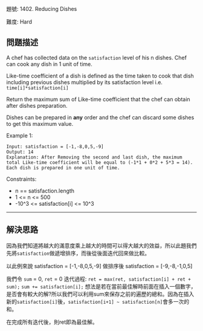 題號: 1402. Reducing Dishes

難度: Hard

## 問題描述
A chef has collected data on the `satisfaction` level of his n dishes. Chef can cook any dish in 1 unit of time.

Like-time coefficient of a dish is defined as the time taken to cook that dish including previous dishes multiplied by its satisfaction level  i.e.  `time[i]*satisfaction[i]`

Return the maximum sum of Like-time coefficient that the chef can obtain after dishes preparation.

Dishes can be prepared in **any** order and the chef can discard some dishes to get this maximum value.


Example 1:

```
Input: satisfaction = [-1,-8,0,5,-9]
Output: 14
Explanation: After Removing the second and last dish, the maximum total Like-time coefficient will be equal to (-1*1 + 0*2 + 5*3 = 14). Each dish is prepared in one unit of time.
```

Constraints:

- n == satisfaction.length
- 1 <= n <= 500
- -10^3 <= satisfaction[i] <= 10^3

---
## 解決思路

因為我們知道將越大的滿意度乘上越大的時間可以得大越大的效益，所以此題我們先將`satisfaction`做遞增排序，而後從後面迭代回來做比較。

以此例來說
satisfaction = [-1,-8,0,5,-9]
做排序後
satisfaction = [-9,-8,-1,0,5]


我們令 `sum` = 0, `ret` = 0 
迭代過程:
`ret = max(ret, satisfaction[i] + ret + sum);`
`sum += satisfaction[i];`
想法是若在當前最佳解時前面在插入一個數字，是否會有較大的解?所以我們可以利用sum來保存之前的遍歷的總和。因為在插入新的`satisfaction[i]`後，`satisfaction[i+1] ~ satisfaction[n]`會多一次的和。

在完成所有迭代後，則ret即為最佳解。

